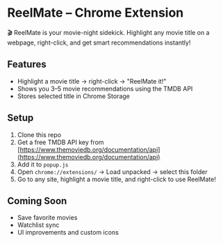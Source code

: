 # ReelMate – Chrome Extension

🎬 ReelMate is your movie-night sidekick. Highlight any movie title on a webpage, right-click, and get smart recommendations instantly!

## Features
- Highlight a movie title → right-click → "ReelMate it!"
- Shows you 3–5 movie recommendations using the TMDB API
- Stores selected title in Chrome Storage

## Setup
1. Clone this repo
2. Get a free TMDB API key from [https://www.themoviedb.org/documentation/api](https://www.themoviedb.org/documentation/api)
3. Add it to `popup.js`
4. Open `chrome://extensions/` → Load unpacked → select this folder
5. Go to any site, highlight a movie title, and right-click to use ReelMate!

## Coming Soon
- Save favorite movies
- Watchlist sync
- UI improvements and custom icons
